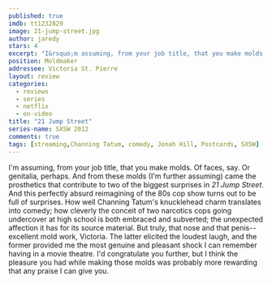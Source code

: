 ```yaml
---
published: true
imdb: tt1232829
image: 21-jump-street.jpg
author: jaredy 
stars: 4
excerpt: "I&rsquo;m assuming, from your job title, that you make molds. Of faces, say. Or genitalia, perhaps. And from these molds (I&rsquo;m further assuming) came the prosthetics that contribute to two of the biggest surprises in <em>21 Jump Street</em>.   And this perfectly absurd reimagining of the 80s cop show turns out to be full of surprises." 
position: Moldmaker
addressee: Victoria St. Pierre
layout: review
categories:
  - reviews
  - series
  - netflix
  - on-video
title: "21 Jump Street"
series-name: SXSW 2012
comments: true
tags: [streaming,Channing Tatum, comedy, Jonah Hill, Postcards, SXSW]
---
```

I'm assuming, from your job title, that you make molds. Of faces, say. Or genitalia, perhaps. And from these molds (I'm further assuming) came the prosthetics that contribute to two of the biggest surprises in _21 Jump Street_. And this perfectly absurd reimagining of the 80s cop show turns out to be full of surprises. How well Channing Tatum's knucklehead charm translates into comedy; how cleverly the conceit of two narcotics cops going undercover at high school is both embraced and subverted; the unexpected affection it has for its source material. But truly, that nose and that penis--excellent mold work, Victoria. The latter elicited the loudest laugh, and the former provided me the most genuine and pleasant shock I can remember having in a movie theatre. I'd congratulate you further, but I think the pleasure you had while making those molds was probably more rewarding that any praise I can give you.
